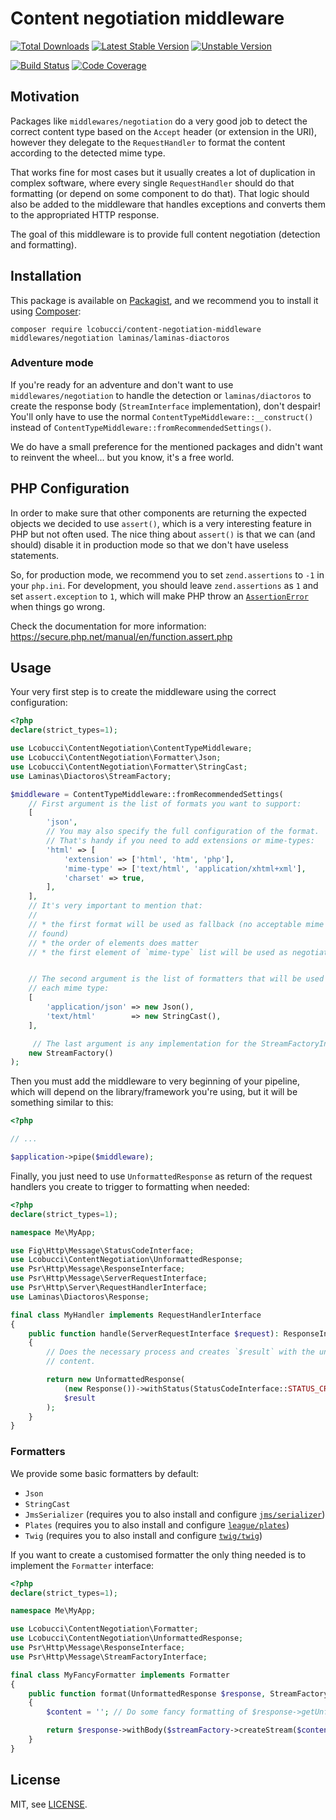 # Content negotiation middleware

[![Total Downloads]](https://packagist.org/packages/lcobucci/content-negotiation-middleware)
[![Latest Stable Version]](https://packagist.org/packages/lcobucci/content-negotiation-middleware)
[![Unstable Version]](https://packagist.org/packages/lcobucci/content-negotiation-middleware)

[![Build Status]](https://github.com/lcobucci/content-negotiation-middleware/actions?query=workflow%3A%22PHPUnit%20Tests%22+branch%3A3.1)
[![Code Coverage]](https://codecov.io/gh/lcobucci/content-negotiation-middleware)

## Motivation

Packages like `middlewares/negotiation` do a very good job to detect the correct
content type based on the `Accept` header (or extension in the URI), however they
delegate to the `RequestHandler` to format the content according to the detected
mime type.

That works fine for most cases but it usually creates a lot of duplication in
complex software, where every single `RequestHandler` should do that formatting
(or depend on some component to do that). That logic should also be added to the
middleware that handles exceptions and converts them to the appropriated HTTP
response.

The goal of this middleware is to provide full content negotiation (detection
and formatting).

## Installation

This package is available on [Packagist], and we recommend you to install it using [Composer]:

```shell
composer require lcobucci/content-negotiation-middleware middlewares/negotiation laminas/laminas-diactoros
```

### Adventure mode

If you're ready for an adventure and don't want to use `middlewares/negotiation`
to handle the detection or `laminas/diactoros` to create the response
body (`StreamInterface` implementation), don't despair! You'll only have to use
the normal `ContentTypeMiddleware::__construct()` instead of
`ContentTypeMiddleware::fromRecommendedSettings()`.

We do have a small preference for the mentioned packages and didn't want to reinvent
the wheel... but you know, it's a free world.

## PHP Configuration

In order to make sure that other components are returning the expected objects we decided
to use `assert()`, which is a very interesting feature in PHP but not often used.
The nice thing about `assert()` is that we can (and should) disable it in production mode
so that we don't have useless statements.

So, for production mode, we recommend you to set `zend.assertions` to `-1` in your `php.ini`.
For development, you should leave `zend.assertions` as `1` and set `assert.exception` to `1`, which
will make PHP throw an [`AssertionError`](https://secure.php.net/manual/en/class.assertionerror.php)
when things go wrong.

Check the documentation for more information: https://secure.php.net/manual/en/function.assert.php

## Usage

Your very first step is to create the middleware using the correct configuration:

```php
<?php
declare(strict_types=1);

use Lcobucci\ContentNegotiation\ContentTypeMiddleware;
use Lcobucci\ContentNegotiation\Formatter\Json;
use Lcobucci\ContentNegotiation\Formatter\StringCast;
use Laminas\Diactoros\StreamFactory;

$middleware = ContentTypeMiddleware::fromRecommendedSettings(
    // First argument is the list of formats you want to support:
    [
        'json',
        // You may also specify the full configuration of the format.
        // That's handy if you need to add extensions or mime-types:
        'html' => [
            'extension' => ['html', 'htm', 'php'],
            'mime-type' => ['text/html', 'application/xhtml+xml'],
            'charset' => true,
        ],
    ],
    // It's very important to mention that:
    //
    // * the first format will be used as fallback (no acceptable mime type
    // found)
    // * the order of elements does matter
    // * the first element of `mime-type` list will be used as negotiated type


    // The second argument is the list of formatters that will be used for
    // each mime type:
    [
        'application/json' => new Json(),
        'text/html'        => new StringCast(),
    ],

     // The last argument is any implementation for the StreamFactoryInterface (PSR-17)  
    new StreamFactory()
);
```

Then you must add the middleware to very beginning of your pipeline, which will depend on the library/framework you're using, but it will be something similar to this:

```php
<?php

// ...

$application->pipe($middleware);
```

Finally, you just need to use `UnformattedResponse` as return of the request handlers you create to trigger to formatting when needed:

```php
<?php
declare(strict_types=1);

namespace Me\MyApp;

use Fig\Http\Message\StatusCodeInterface;
use Lcobucci\ContentNegotiation\UnformattedResponse;
use Psr\Http\Message\ResponseInterface;
use Psr\Http\Message\ServerRequestInterface;
use Psr\Http\Server\RequestHandlerInterface;
use Laminas\Diactoros\Response;

final class MyHandler implements RequestHandlerInterface
{
    public function handle(ServerRequestInterface $request): ResponseInterface
    {
        // Does the necessary process and creates `$result` with the unformatted
        // content.

        return new UnformattedResponse(
            (new Response())->withStatus(StatusCodeInterface::STATUS_CREATED),
            $result
        );
    }
}
```

### Formatters

We provide some basic formatters by default:

* `Json`
* `StringCast`
* `JmsSerializer` (requires you to also install and configure [`jms/serializer`](https://jmsyst.com/libs/serializer))
* `Plates` (requires you to also install and configure [`league/plates`](http://platesphp.com))
* `Twig` (requires you to also install and configure [`twig/twig`](https://twig.symfony.com))

If you want to create a customised formatter the only thing needed is to
implement the `Formatter` interface:

```php
<?php
declare(strict_types=1);

namespace Me\MyApp;

use Lcobucci\ContentNegotiation\Formatter;
use Lcobucci\ContentNegotiation\UnformattedResponse;
use Psr\Http\Message\ResponseInterface;
use Psr\Http\Message\StreamFactoryInterface;

final class MyFancyFormatter implements Formatter
{
    public function format(UnformattedResponse $response, StreamFactoryInterface $streamFactory): ResponseInterface
    {
        $content = ''; // Do some fancy formatting of $response->getUnformattedContent() and put into $content

        return $response->withBody($streamFactory->createStream($content));
    }
}
```

## License

MIT, see [LICENSE].

[Total Downloads]: https://img.shields.io/packagist/dt/lcobucci/content-negotiation-middleware.svg?style=flat-square
[Latest Stable Version]: https://img.shields.io/packagist/v/lcobucci/content-negotiation-middleware.svg?style=flat-square
[Unstable Version]: https://img.shields.io/packagist/vpre/lcobucci/content-negotiation-middleware.svg?style=flat-square
[Build Status]: https://img.shields.io/github/workflow/status/lcobucci/content-negotiation-middleware/PHPUnit%20tests/3.1?style=flat-square
[Code Coverage]: https://codecov.io/gh/lcobucci/content-negotiation-middleware/branch/3.1/graph/badge.svg
[Packagist]: http://packagist.org/packages/lcobucci/content-negotiation-middleware
[Composer]: http://getcomposer.org
[LICENSE]: LICENSE
